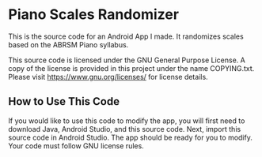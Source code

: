 # Piano Scales Randomizer
This is the source code for an Android App I made. It randomizes scales based on the ABRSM Piano syllabus.

This source code is licensed under the GNU General Purpose License. A copy of the license is provided in this project under the name COPYING.txt. Please visit https://www.gnu.org/licenses/ for license details.

## How to Use This Code
If you would like to use this code to modify the app, you will first need to download Java, Android Studio, and this source code. Next, import this source code in Android Studio. The app should be ready for you to modify. Your code must follow GNU license rules.
